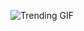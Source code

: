 
<!-- GIF_SECTION -->
![Trending GIF](https://media3.giphy.com/media/v1.Y2lkPThiYjIxNzcyajJweXkxYXRkczdqbDR0a3VpbWl4d3k1ZDBiampudTBzNTA2bHg1NSZlcD12MV9naWZzX3NlYXJjaCZjdD1n/SS3OndLI7c3ZYnr0vM/giphy.gif)
<!-- END_GIF_SECTION -->
